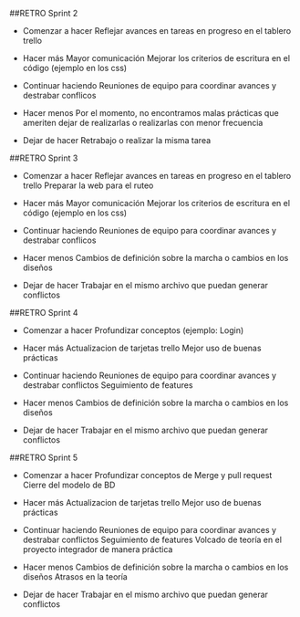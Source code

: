 ##RETRO Sprint 2

- Comenzar a hacer
    Reflejar avances en tareas en progreso en el tablero trello

- Hacer más
    Mayor comunicación
    Mejorar los criterios de escritura en el código (ejemplo en los css)

- Continuar haciendo
    Reuniones de equipo para coordinar avances y destrabar conflicos

- Hacer menos
    Por el momento, no encontramos malas prácticas que ameriten dejar de realizarlas o realizarlas con menor frecuencia

- Dejar de hacer
    Retrabajo o realizar la misma tarea



##RETRO Sprint 3

- Comenzar a hacer
    Reflejar avances en tareas en progreso en el tablero trello
    Preparar la web para el ruteo

- Hacer más
    Mayor comunicación
    Mejorar los criterios de escritura en el código (ejemplo en los css)

- Continuar haciendo
    Reuniones de equipo para coordinar avances y destrabar conflicos

- Hacer menos
   Cambios de definición sobre la marcha o cambios en los diseños

- Dejar de hacer
    Trabajar en el mismo archivo que puedan generar conflictos



##RETRO Sprint 4

- Comenzar a hacer
   Profundizar conceptos (ejemplo: Login)

- Hacer más
   Actualizacion  de tarjetas trello
   Mejor uso de buenas prácticas

- Continuar haciendo
    Reuniones de equipo para coordinar avances y destrabar conflictos
    Seguimiento de features

- Hacer menos
   Cambios de definición sobre la marcha o cambios en los diseños

- Dejar de hacer
    Trabajar en el mismo archivo que puedan generar conflictos



##RETRO Sprint 5

- Comenzar a hacer
   Profundizar conceptos de Merge y  pull request 
   Cierre del modelo de BD

- Hacer más
   Actualizacion de tarjetas trello 
   Mejor uso de buenas prácticas

- Continuar haciendo
    Reuniones de equipo para coordinar avances y destrabar conflictos
    Seguimiento de features
    Volcado de teoría en el proyecto integrador de manera práctica

- Hacer menos
   Cambios de definición sobre la marcha o cambios en los diseños
   Atrasos en la teoría

- Dejar de hacer
    Trabajar en el mismo archivo que puedan generar conflictos
    
